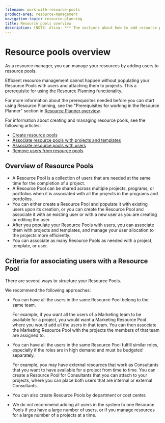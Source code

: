 ```yaml
---
filename: work-with-resource-pools
product-area: resource-management
navigation-topic: resource-planning
title: Resource pools overview
description: (NOTE: Alina: *** The sections about how to add resource pools to users, templates, projects are duplicated from the articles listed in those sections (Creating Users, Editing Projects, Creating a Template, etc). These sections might be eliminated when the Resource Pools are not something new, and just a routine field to edit on these main objects.)
---
```


#  Resource pools overview

<!--
<p data-mc-conditions="QuicksilverOrClassic.Draft mode">(NOTE: Alina: *** The sections about how to add resource pools to users, templates, projects are duplicated from the articles listed in those sections (Creating Users, Editing Projects, Creating a Template, etc). These sections might be eliminated when the Resource Pools are not something new, and just a routine field to edit on these main objects.) </p>
-->

As a resource manager, you can manage your resources by adding users to resource pools.

Efficient resource management cannot happen without populating your Resource Pools with users and attaching them to projects. This a prerequisite for using the Resource Planning functionality.

For more information about the prerequisites needed before you can start using Resource Planning, see the "Prerequisites for working in the Resource Planner" section in [Resource Planner overview](../../../resource-mgmt/resource-planning/get-started-resource-planner.md).

For information about creating and managing resource pools, see the following articles:

* [Create resource pools](../../../resource-mgmt/resource-planning/resource-pools/create-resource-pools.md) 
* [Associate resource pools with projects and templates](../../../resource-mgmt/resource-planning/resource-pools/associate-resource-pools-with-projects-and-templates.md) 
* [Associate resource pools with users](../../../resource-mgmt/resource-planning/resource-pools/associate-resource-pools-with-users.md) 
* [Remove users from resource pools](../../../resource-mgmt/resource-planning/resource-pools/remove-users-from-resource-pool.md)

<!--
<div data-mc-conditions="QuicksilverOrClassic.Draft mode">
<h2>Access requirements</h2>
<p>(NOTE: moved to the separate articles below) </p>
<p>You must have the following:</p>
<table cellspacing="0">
<col>
<col>
<tbody>
<tr>
<td role="rowheader">Adobe Workfront plan*</td>
<td> <p>Pro and higher</p> </td>
</tr>
<tr>
<td role="rowheader">Adobe Workfront license*</td>
<td> <p>Plan </p> </td>
</tr>
<tr>
<td role="rowheader">Access level configurations*</td>
<td> <p>Edit access to&nbsp;Resource Management that includes access to Manage Resource Pools</p> <p>Edit access to Projects, Templates, and Users</p> <note type="note">
If you still don't have access, ask your Workfront administrator if they set additional restrictions in your access level. For information on how a Workfront administrator can change your access level, see
<a href="../../../administration-and-setup/add-users/configure-and-grant-access/create-modify-access-levels.md" class="MCXref xref">Create or modify custom access levels</a>.
</note> </td>
</tr>
<tr data-mc-conditions="">
<td role="rowheader">Object permissions</td>
<td> <p>Manage permissions for the projects, templates, and users you associate the Resource Pools with</p> <p>For information on requesting additional access, see <a href="../../../workfront-basics/grant-and-request-access-to-objects/request-access.md" class="MCXref xref">Request access to objects </a>.</p> </td>
</tr>
</tbody>
</table>
<p>*To find out what plan, license type, or access you have, contact your Workfront administrator.</p>
</div>
-->

## Overview of Resource Pools

* A Resource Pool is a collection of users that are needed at the same time for the completion of a project.
* A Resource Pool can be shared across multiple projects, programs, or portfolios when it is associated with all the projects in the programs and portfolios. 
* You can either create a Resource Pool and populate it with existing users upon its creation, or you can create the Resource Pool and associate it with an existing user or with a new user as you are creating or editing the user. 
* After you populate your Resource Pools with users, you can associate them with projects and templates, and manage your user allocation to the projects more efficiently. 
* You can associate as many Resource Pools as needed with a project, template, or user.

## Criteria for associating users with a Resource Pool

There are several ways to structure your Resource Pools.

We recommend the following approaches:

* You can have all the users in the same Resource Pool belong to the same team.

  For example, if you want all the users of a Marketing team to be available for a project, you would want a Marketing Resource Pool where you would add all the users in that team. You can then associate the Marketing Resource Pool with the projects the members of that team are assigned to.

* You can have all the users in the same Resource Pool fulfill similar roles, especially if the roles are in high demand and must be budgeted separately.

  For example, you may have external resources that work as Consultants that you want to have available for a project from time to time. You can create a Resource Pool for Consultants that you can attach to your projects, where you can place both users that are internal or external Consultants.

* You can also create Resource Pools by department or cost center. 
* We do not recommend adding all users in the system to one Resource Pools if you have a large number of users, or if you manage resources for a large number of a projects at a time.

<!--
<div data-mc-conditions="QuicksilverOrClassic.Draft mode">
<h2 id="create-a-resource-pool"><a name="access-to-edit-resource-pools"></a><a name="creating-a-resource-pool"></a>Create a Resource Pool</h2>
<p>(NOTE: Alina: **^^ Linked to messaging from emails/ AC/ Pendo, possibly. Do not rename or change the anchor. << this comment is old.</p>
<p>***Feb 2022: moved this section to its own article and drafted it here. Consider undrafting the section with a short intro to point to the new article IF there are any complaints.) </p>
<ol>
<li value="1">Log in as a user who has access to edit Resource Pools.<br>For more information, see <a href="#create-a-resource-pool" class="MCXref xref">Create a Resource Pool</a>.</li>
<li value="2">Click the <strong>Main Menu</strong> icon <img src="assets/main-menu-icon.png"> in the upper-right corner of Adobe Workfront.</li>
<li value="3"> Click <strong>Resourcing</strong>. </li>
<li value="4"> Click <strong>Resource Pools</strong> in the left panel. <br><img src="assets/resource-pools-tab-350x198.png" alt="resource_pools_tab.png" style="width: 350;height: 198;"></li>
<li value="5">Click <strong>New Resource Pool</strong>.</li>
<li value="6">Specify the following: <p>
<table cellspacing="0">
<col>
<col>
<tbody>
<tr>
<td role="rowheader"><strong>Name</strong></td>
<td>This is the name of the Resource Pool.</td>
</tr>
<tr>
<td role="rowheader"><strong>Description</strong></td>
<td>This is a brief description about this Resource Pool. For example, you can specify for what purpose it should be used.</td>
</tr>
<tr>
<td role="rowheader">(Optional) <strong>Pool Members</strong></td>
<td><p> Add users to the Resource Pool individually.<br>Or <br>To add a large amount of users to the Resource Pool at one time, you can add one of the following entities associated with users. This adds those users to the Resource Pool:
<ul>
<li><strong>Teams</strong>: all members of the team are added to the Resource Pool.</li>
<li><strong>Groups</strong>: all members of the group are added to the Resource Pool.</li>
<li><strong>Roles</strong>: all users associated with that role are added to the Resource Pool.</li>
<li><strong>Companies</strong>: all users in the company are added to the Resource Pool.</li>
</ul><note type="tip">
You can only add active users, teams,
<span>roles,</span> or companies.
</note><note type="note">
If a user becomes a member of a group, team, company or is associated with a job role after the group, team, company or job role have been added to the Resource Pool, the new member is not automatically added to the Resource Pool.
<br>If a user belongs to the team, group, company, and job role you are adding, at the same time, the user is added only once to the Resource Pool.
<br>Users who are deactivated after having been added to the Resource Pool appear dimmed in the list of users and are marked as being deactivated.
</note></p></td>
</tr>
</tbody>
</table></p></li>
<li value="7"> <p>(Optional) Use the <strong>Undo</strong> link to remove the users added through a group, team, company or job role.</p> <note type="note">
There is no limit to how many users you can have in a Resource Pool. However, we recommend not adding too many users to a Resource Pool, as Resource Management could become a challenge otherwise. The list of users only shows the first 2,000 users in the Resource Pool, and they are listed alphabetically.
</note> <p> <img src="assets/resource-pools-new---undo-button-for-teams-groups-etc-350x113.png" alt="Resource_pools_NEW___UNDO_button_for_teams_groups_etc.png" style="width: 350;height: 113;"> </p> </li>
<li value="8">(Optional) Use the <strong>Search</strong> option to find a user in the Resource Pool.</li>
<li value="9">Click <strong>Create</strong>.</li>
</ol>
</div>
-->

<!--
<div data-mc-conditions="QuicksilverOrClassic.Draft mode">
<h2><a name="removing-users-from-resource-pools"></a>Remove users from a Resource Pool</h2>
<p>(NOTE: moved to its own article. Drafted here.) </p>
<p>You can remove users from a Resource Pool when those users are no longer needed in that pool. </p>
<p>To remove a user from a Resource Pool:</p>
<ol>
<li value="1">Log in as a user who has access to edit Resource Pools.<br>For more information, see the section <a href="#create-a-resource-pool" class="MCXref xref">Create a Resource Pool</a> in this article.</li>
<li value="2"> Click the <strong>Main Menu</strong> icon <img src="assets/main-menu-icon.png"> in the upper-right corner of Adobe Workfront.</li>
<li value="3"> Click <strong>Resourcing</strong>.  </li>
<li value="4"> Click <strong>Resource Pools</strong> in the left panel.  </li>
<li value="5">Select a Resource Pool and click <strong>Edit.</strong>Or<br>Click the name of a Resource Pool. </li>
<li value="6">Start typing the name of a user that you want to remove in the <strong>Search in this Resource Pool</strong> field.<br>Or<br>Start typing the name of a company, job role, team, or group, if you want to remove all the users associated with those entities.<br><img src="assets/search-inside-new-resource-pool-350x314.png" alt="search_inside_NEW_resource_pool.png" style="width: 350;height: 314;"></li>
<li value="7">Click the 'x' icon at the user level to remove a user from the Resource Pool. They are removed from all the lists they appear in.<br>Or<br>To remove all users associated with a job role, group, team, or company, click <strong>Remove</strong> at the job role, group, team level, or company level. This removes all the users associated with that job role, group, team, or company from the Resource Pool. </li>
<li value="8">Click <strong>Save</strong>. </li>
</ol>
</div>
-->

<!--
<div data-mc-conditions="QuicksilverOrClassic.Draft mode">
<h2><a name="pools-and-users"></a>Associate Resource Pools with users</h2>
<p>You must have administrative rights to editing users in order to edit or create users. <br>For more information about the access needed to edit or create users, see <a href="../../../administration-and-setup/add-users/configure-and-grant-access/grant-access-other-users.md" class="MCXref xref">Grant access to users</a>.</p>
<ul>
<li><a href="#associate-resource-pools-with-one-user" class="MCXref xref">Associate Resource Pools with one user</a> </li>
<li><a href="#associate-resource-pools-with-users-in-bulk" class="MCXref xref">Associate Resource Pools with users in bulk</a><a name="structuring-resource-pools"></a> </li>
</ul>
<h3 id="associate-resource-pools-with-one-user"><a name="associate-pools-with-users-subsections"></a>Associate Resource Pools with one user</h3>
<p>You can associate users with Resource Pools when you are creating your Resource Pools. <br>For more information about creating a Resource Pool, see the section <a href="#create-a-resource-pool" target="_blank" rel="noopener noreferrer" class="MCXref xref">Create a Resource Pool</a> in this article.</p>
<p>If you create Resource Pools without populating them with users, you can later associate them with users as you are editing or creating new users. </p>
<p>The Resource Pools must be created before you can associate them with a user. </p>
<p>To associate Resource Pools with users:</p>
<ol>
<li value="1">Click the <strong>Main Menu</strong> icon <img src="assets/main-menu-icon.png"> in the upper-right corner of Adobe Workfront.</li>
<li value="2"> Click <strong>Users</strong>.  </li>
<li value="3">Check the box next to the name of a user from the list, then click <strong>Edit</strong>.</li>
<li value="4">Click <strong>Resource Planning</strong>.</li>
<li value="5">Start typing the name of a Resource Pool that you want to associate with the user in the <strong>Resource Pools</strong> field, then select it from the list, when it appears.<br>You can associate multiple Resource Pools with one user.<br><img src="assets/add-resource-pool-to-user-350x307.png" alt="add_resource_pool_to_user.png" style="width: 350;height: 307;"><br></li>
<li value="6">Click <strong>Save Changes</strong>.</li>
</ol>
<p>For more information about editing users, see <a href="../../../administration-and-setup/add-users/create-and-manage-users/edit-a-users-profile.md" class="MCXref xref">Edit a user's profile</a>.</p>
<p>For more information about creating new users, see <a href="../../../administration-and-setup/add-users/create-and-manage-users/add-users.md" class="MCXref xref">Add users</a>.</p>
<h3 id="associate-resource-pools-with-users-in-bulk"><a name="resource-pools-with-users-in-bulk"></a>Associate Resource Pools with users in bulk</h3>
<p>You can edit multiple users in bulk and associate the same Resource Pools with all of them at the same time. </p>
<p>To associate Resource Pools with several users in bulk:</p>
<ol>
<li value="1"> Click the <strong>Main Menu</strong> icon <img src="assets/main-menu-icon.png"> in the upper-right corner of Adobe Workfront.</li>
<li value="2"> Click <strong>Users</strong>. </li>
<li value="3">Select several users on the list, and click <strong>Edit</strong>.</li>
<li value="4">Click <strong>Resource Planning</strong>.</li>
<li value="5">Start typing the name of a Resource Pool that you want to associate with the users in the <strong>Resource Pools</strong> field, then select it from the list, when it appears.<br>You can associate multiple Resource Pools with multiple users.<br><note type="note">
Only the Resource Pools that are common to all the users selected appear in this field. If the users selected have no shared Resource Pools, this field is empty. If this field is empty, the Resource Pools you specify here will overwrite their individual Resource Pools.
</note> <br><br></li>
<li value="6">Click <strong>Save Changes</strong>.</li>
</ol>
<p>For more information about how to edit users in bulk, see <a href="../../../administration-and-setup/add-users/create-and-manage-users/edit-user-profiles-in-bulk.md" class="MCXref xref">Edit user profiles in bulk</a>. </p>
</div>
-->

<!--
<div data-mc-conditions="QuicksilverOrClassic.Draft mode">
<h2><a name="pools-and-projects"></a>Associate resource pools with projects and templates</h2>
<p>(NOTE: moved to its own article) </p>
<p> After you create Resource Pools, you can associate them with projects or templates so you can later budget your resources on the projects. </p>
<p>You must have the following rights to associate Resource Pools with Projects and Templates: </p>
<ul>
<li>You must have rights to Edit projects in your access level, as well as Manage permissions on the project in order to edit the project and associate it with Resource Pools.</li>
<li>You must have rights to Edit templates in your access level, as well as Manage permissions on the template in order to edit the template and associate it with Resource Pools.</li>
</ul>
<p>We recommend that you create your Resource Pools in advance, associate them with projects, and budget your resources before the project starts. </p>
<ul>
<li><a href="#associate-resource-pools-with-one-project-or-template" class="MCXref xref">Associate Resource Pools with one project or template</a> </li>
<li><a href="#associate-resource-pools-with-several-projects-or-templates-in-bulk" class="MCXref xref">Associate Resource Pools with several projects or templates in bulk</a> </li>
</ul>
<h3 id="associate-resource-pools-with-one-project-or-template"><a name="associate-pools-with-one-project"></a>Associate Resource Pools with one project or template</h3>
<p> You can associate Resource Pools with a template in the same manner you associate Resource Pools with a project. </p>
<p> To associate Resource Pools with a project: </p>
<ol>
<li value="1"><![CDATA[
]]><![CDATA[
]]>Go to a project and click the <strong>Edit</strong> icon <img src="assets/qs-edit-icon.png">in the upper-right corner.</li>
<li value="2"> Click <strong>Settings</strong>. </li>
<li value="3">Start typing the name of a Resource Pool in the <strong>Resource Pools</strong> field, then select it from the list when it appears.<br>You can associate multiple Resource Pools with one project or template.<br><img src="assets/resource-pool-to-project-350x254.png" alt="resource_pool_to_project.png" style="width: 350;height: 254;"><br><br></li>
<li value="4">Click <strong>Save Changes</strong>.</li>
</ol>
<p> For more information about how to edit a project and associate it with Resource Pools, see <a href="../../../manage-work/projects/manage-projects/edit-projects.md" class="MCXref xref">Edit projects</a>.</p>
<p> For more information about how to edit a template and associate it with Resource Pools, see <a href="../../../manage-work/projects/create-and-manage-templates/edit-templates.md" class="MCXref xref">Edit project templates</a>.</p>
<h3 id="associate-resource-pools-with-several-projects-or-templates-in-bulk"><a name="associate-pools-with-many-projects-and-templates"></a>Associate Resource Pools with several projects or templates in bulk</h3>
<p> You can edit multiple projects or templates in bulk and associate the same Resource Pools with all of them at the same time. </p>
<p>You can associate Resource Pools with templates in the same manner you associate Resource Pools with projects. </p>
<p>To associate Resource Pools with several projects in bulk:</p>
<ol>
<li value="1">Go to a list of projects.</li>
<li value="2">Select multiple projects, then click <strong>Edit</strong>.</li>
<li value="3">Click <strong>Settings</strong>.</li>
<li value="4"> <p>Start typing the name of a Resource Pool in the <strong>Resource Pools</strong> field, then select it from the list when it appears.<br>You can associate multiple Resource Pools with the projects or templates. </p> <note type="note">
When you edit projects or templates in bulk, only the Resource Pools that are common to all the projects or templates selected appear in this field. If the projects selected have no shared Resource Pools, this field will be empty. The Resource Pools you specify here will overwrite the individual Resource Pools of the projects or templates.
</note> </li>
<li value="5">Click <strong>Save Changes</strong>. <br>When your Resource Pools are associated with your projects or your templates, you can budget user allocations for your projects inside the Resource Planner. <br>For more information about the Resource Planner, see <a href="../../../resource-mgmt/resource-planning/get-started-resource-planner.md" class="MCXref xref">Resource Planner overview</a>.</li>
</ol>
<p> For more information about how to edit projects in bulk, see the "Edit projects in bulk" section in <a href="../../../manage-work/projects/manage-projects/edit-projects.md" class="MCXref xref">Edit projects</a>.</p>
<p> For more information about how to edit templates in bulk, see the "Edit templates in bulk" section in <a href="../../../manage-work/projects/create-and-manage-templates/edit-templates.md" class="MCXref xref">Edit project templates</a>.</p>
</div>
-->

